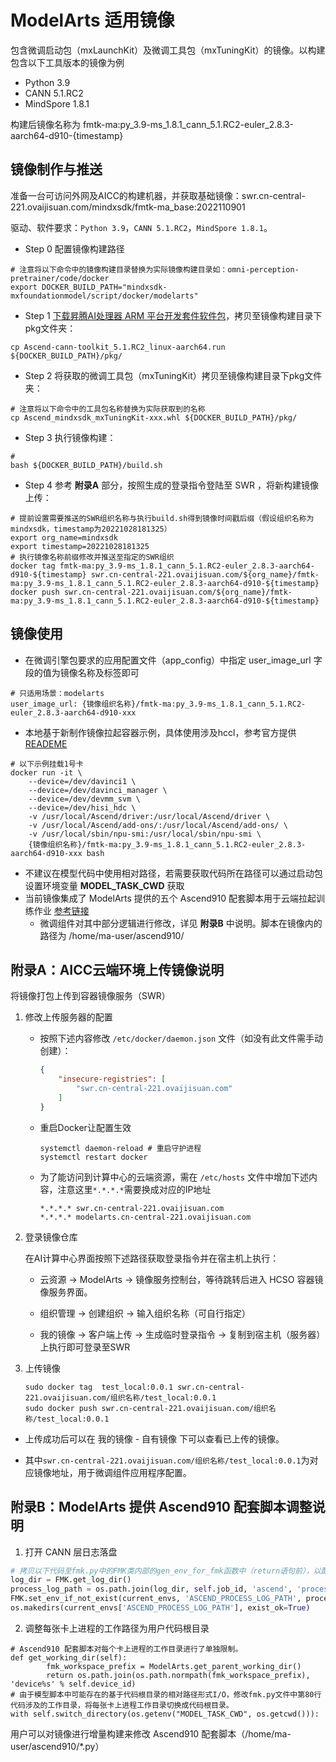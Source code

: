 # ModelArts 适用镜像
包含微调启动包（mxLaunchKit）及微调工具包（mxTuningKit）的镜像。以构建包含以下工具版本的镜像为例
* Python 3.9
* CANN 5.1.RC2
* MindSpore 1.8.1

构建后镜像名称为 fmtk-ma:py_3.9-ms_1.8.1_cann_5.1.RC2-euler_2.8.3-aarch64-d910-{timestamp}
## 镜像制作与推送
准备一台可访问外网及AICC的构建机器，并获取基础镜像：swr.cn-central-221.ovaijisuan.com/mindxsdk/fmtk-ma_base:2022110901

驱动、软件要求：`Python 3.9`，`CANN 5.1.RC2`，`MindSpore 1.8.1`。

* Step 0 配置镜像构建路径

```shell
# 注意将以下命令中的镜像构建目录替换为实际镜像构建目录如：omni-perception-pretrainer/code/docker
export DOCKER_BUILD_PATH="mindxsdk-mxfoundationmodel/script/docker/modelarts"
```

* Step 1 [下载昇腾AI处理器 ARM 平台开发套件软件包](https://www.hiascend.com/software/cann/community-history)，拷贝至镜像构建目录下pkg文件夹：

```shell
cp Ascend-cann-toolkit_5.1.RC2_linux-aarch64.run ${DOCKER_BUILD_PATH}/pkg/
```

* Step 2 将获取的微调工具包（mxTuningKit）拷贝至镜像构建目录下pkg文件夹：

```shell
# 注意将以下命令中的工具包名称替换为实际获取到的名称
cp Ascend_mindxsdk_mxTuningKit-xxx.whl ${DOCKER_BUILD_PATH}/pkg/
```

* Step 3 执行镜像构建：

```shell
#     
bash ${DOCKER_BUILD_PATH}/build.sh
```

* Step 4 参考 **附录A** 部分，按照生成的登录指令登陆至 SWR ，将新构建镜像上传：

```shell
# 提前设置需要推送的SWR组织名称与执行build.sh得到镜像时间戳后缀（假设组织名称为mindxsdk，timestamp为20221028181325）
export org_name=mindxsdk
export timestamp=20221028181325
# 执行镜像名称前缀修改并推送至指定的SWR组织
docker tag fmtk-ma:py_3.9-ms_1.8.1_cann_5.1.RC2-euler_2.8.3-aarch64-d910-${timestamp} swr.cn-central-221.ovaijisuan.com/${org_name}/fmtk-ma:py_3.9-ms_1.8.1_cann_5.1.RC2-euler_2.8.3-aarch64-d910-${timestamp}
docker push swr.cn-central-221.ovaijisuan.com/${org_name}/fmtk-ma:py_3.9-ms_1.8.1_cann_5.1.RC2-euler_2.8.3-aarch64-d910-${timestamp}
```

## 镜像使用
* 在微调引擎包要求的应用配置文件（app_config）中指定 user_image_url 字段的值为镜像名称及标签即可
```
# 只适用场景：modelarts
user_image_url: {镜像组织名称}/fmtk-ma:py_3.9-ms_1.8.1_cann_5.1.RC2-euler_2.8.3-aarch64-d910-xxx
```
* 本地基于新制作镜像拉起容器示例，具体使用涉及hccl，参考官方提供 [READEME](https://gitee.com/mindspore/models/blob/master/utils/hccl_tools/README.md)
```
# 以下示例挂载1号卡
docker run -it \
    --device=/dev/davinci1 \
    --device=/dev/davinci_manager \
    --device=/dev/devmm_svm \
    --device=/dev/hisi_hdc \
    -v /usr/local/Ascend/driver:/usr/local/Ascend/driver \
    -v /usr/local/Ascend/add-ons/:/usr/local/Ascend/add-ons/ \
    -v /usr/local/sbin/npu-smi:/usr/local/sbin/npu-smi \
    {镜像组织名称}/fmtk-ma:py_3.9-ms_1.8.1_cann_5.1.RC2-euler_2.8.3-aarch64-d910-xxx bash
```
* 不建议在模型代码中使用相对路径，若需要获取代码所在路径可以通过启动包设置环境变量 **MODEL_TASK_CWD** 获取
* 当前镜像集成了 ModelArts 提供的五个 Ascend910 配套脚本用于云端拉起训练作业 [参考链接](https://support.huaweicloud.com/docker-modelarts/develop-modelarts-0106.html)
  * 微调组件对其中部分逻辑进行修改，详见 **附录B** 中说明。脚本在镜像内的路径为 /home/ma-user/ascend910/

## 附录A：AICC云端环境上传镜像说明
将镜像打包上传到容器镜像服务（SWR）
  1.  修改上传服务器的配置
      +   按照下述内容修改 `/etc/docker/daemon.json` 文件（如没有此文件需手动创建）：
          
            ```json
            {
                "insecure-registries": [
                    "swr.cn-central-221.ovaijisuan.com"
                ]
            }
            ```
          
      +   重启Docker让配置生效
            ```shell
            systemctl daemon-reload # 重启守护进程
            systemctl restart docker
            ```
          
      +   为了能访问到计算中心的云端资源，需在 `/etc/hosts` 文件中增加下述内容，注意这里`*.*.*.*`需要换成对应的IP地址

            ```
            *.*.*.* swr.cn-central-221.ovaijisuan.com
            *.*.*.* modelarts.cn-central-221.ovaijisuan.com
            ```
  2.  登录镜像仓库
      
      在AI计算中心界面按照下述路径获取登录指令并在宿主机上执行：
      
      - 云资源 -> ModelArts -> 镜像服务控制台，等待跳转后进入 HCSO 容器镜像服务界面。
      
      + 组织管理 -> 创建组织 -> 输入组织名称（可自行指定）
      
      + 我的镜像 -> 客户端上传 -> 生成临时登录指令 -> 复制到宿主机（服务器）上执行即可登录至SWR

  3.  上传镜像
        ```shell
        sudo docker tag  test_local:0.0.1 swr.cn-central-221.ovaijisuan.com/组织名称/test_local:0.0.1
        sudo docker push swr.cn-central-221.ovaijisuan.com/组织名称/test_local:0.0.1
        ```
- 上传成功后可以在 我的镜像 - 自有镜像 下可以查看已上传的镜像。

- 其中`swr.cn-central-221.ovaijisuan.com/组织名称/test_local:0.0.1`为对应镜像地址，用于微调组件应用程序配置。

## 附录B：ModelArts 提供 Ascend910 配套脚本调整说明
  1. 打开 CANN 层日志落盘
```python
# 拷贝以下代码至fmk.py中的FMK类内部的gen_env_for_fmk函数中（return语句前），以配置 CANN 日志输出路径
log_dir = FMK.get_log_dir()
process_log_path = os.path.join(log_dir, self.job_id, 'ascend', 'process_log', 'rank_' + self.rank_id)
FMK.set_env_if_not_exist(current_envs, 'ASCEND_PROCESS_LOG_PATH', process_log_path)
os.makedirs(current_envs['ASCEND_PROCESS_LOG_PATH'], exist_ok=True)
```
  2. 调整每张卡上进程的工作路径为用户代码根目录
```
# Ascend910 配套脚本对每个卡上进程的工作目录进行了单独限制。
def get_working_dir(self):
        fmk_workspace_prefix = ModelArts.get_parent_working_dir()
        return os.path.join(os.path.normpath(fmk_workspace_prefix), 'device%s' % self.device_id)
# 由于模型脚本中可能存在的基于代码根目录的相对路径形式I/O，修改fmk.py文件中第80行代码涉及的工作目录，将每张卡上进程工作目录切换成代码根目录。
with self.switch_directory(os.getenv("MODEL_TASK_CWD", os.getcwd())):
```
用户可以对镜像进行增量构建来修改 Ascend910 配套脚本（/home/ma-user/ascend910/*.py）
